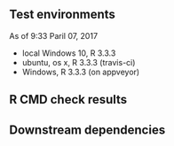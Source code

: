 ## Test environments
As of 9:33 Paril 07, 2017


* local Windows 10, R 3.3.3
* ubuntu, os x, R 3.3.3 (travis-ci)
* Windows, R 3.3.3 (on appveyor)

## R CMD check results


## Downstream dependencies

